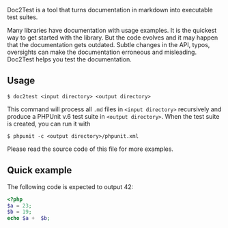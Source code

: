 Doc2Test is a tool that turns documentation in markdown into executable test suites.

Many libraries have documentation with usage examples. It is the quickest way to get started with the library.
But the code evolves and it may happen that the documentation gets outdated. Subtle changes in the API, typos, oversights
can make the documentation erroneous and misleading. Doc2Test helps you test the documentation.

## Usage
```text
$ doc2test <input directory> <output directory>
```
This command will process all `.md` files in `<input directory>` recursively and produce a 
PHPUnit v.6 test suite in `<output directory>`. When the test suite is created, you can run it with
```text
$ phpunit -c <output directory>/phpunit.xml
```

Please read the source code of this file for more examples.

## Quick example

The following code is expected to output 42:
<!--{
    "assert":"output", 
    "expect":{
        "value": "42"
    }
}-->
```php
<?php
$a = 23;
$b = 19;
echo $a +  $b;
```
